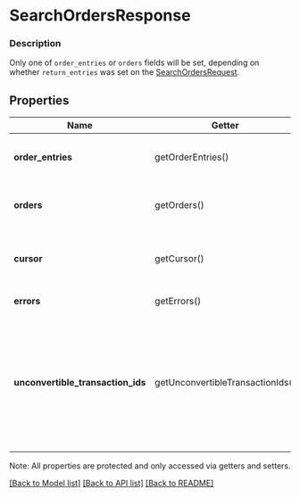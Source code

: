 # SearchOrdersResponse

### Description

Only one of `order_entries` or `orders` fields will be set, depending on whether `return_entries` was set on the [SearchOrdersRequest](#type-searchorderrequest).

## Properties
Name | Getter | Setter | Type | Description | Notes
------------ | ------------- | ------------- | ------------- | ------------- | -------------
**order_entries** | getOrderEntries() | setOrderEntries($value) | [**\SquareConnect\Model\OrderEntry[]**](OrderEntry.md) | List of [OrderEntries](#type-orderentry) that fit the query conditions.  Populated only if &#x60;order_entries&#x60; was set to &#x60;true&#x60; in the request. | [optional] 
**orders** | getOrders() | setOrders($value) | [**\SquareConnect\Model\Order[]**](Order.md) | List of [Orders](#type-order) that match query conditions. Populated only if &#x60;return_entries&#x60; in the request is set to &#x60;false&#x60;. | [optional] 
**cursor** | getCursor() | setCursor($value) | **string** | The pagination cursor to be used in a subsequent request. If unset, this is the final response. See [Pagination](/basics/api101/pagination) for more information. | [optional] 
**errors** | getErrors() | setErrors($value) | [**\SquareConnect\Model\Error[]**](Error.md) | [Errors](#type-error) encountered during the search. | [optional] 
**unconvertible_transaction_ids** | getUnconvertibleTransactionIds() | setUnconvertibleTransactionIds($value) | **string[]** | List of transaction IDs identifying transactions that could not be converted to an &#x60;Order&#x60;. Empty if &#x60;return_entries&#x60; is true, however, attempts to retrieve those orders may encounter subsequent &#x60;unconvertible_transcation_ids&#x60; Note that this field will not be present after SearchOrders moves from BETA to GA. | [optional] 

Note: All properties are protected and only accessed via getters and setters.

[[Back to Model list]](../../README.md#documentation-for-models) [[Back to API list]](../../README.md#documentation-for-api-endpoints) [[Back to README]](../../README.md)

